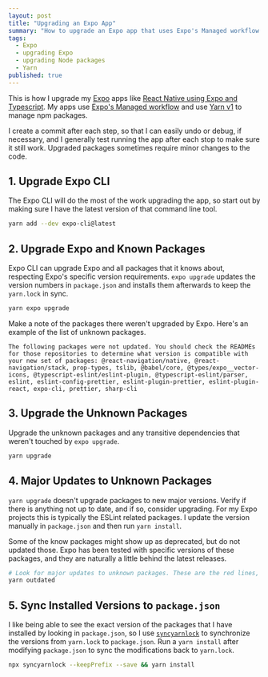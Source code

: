 ```yaml
---
layout: post
title: "Upgrading an Expo App"
summary: "How to upgrade an Expo app that uses Expo's Managed workflow an Yarn v1."
tags:
  - Expo
  - upgrading Expo
  - upgrading Node packages
  - Yarn
published: true
---
```


This is how I upgrade my [Expo](https://expo.io/) apps like [React Native using Expo and Typescript](https://github.com/janaagaard75/expo-and-typescript). My apps use [Expo's Managed workflow](https://docs.expo.io/introduction/managed-vs-bare/?redirected#workflow-comparison) and use [Yarn v1](https://classic.yarnpkg.com/lang/en/) to manage npm packages.

I create a commit after each step, so that I can easily undo or debug, if necessary, and I generally test running the app after each stop to make sure it still work. Upgraded packages sometimes require minor changes to the code.

## 1. Upgrade Expo CLI

The Expo CLI will do the most of the work upgrading the app, so start out by making sure I have the latest version of that command line tool.

```sh
yarn add --dev expo-cli@latest
```

## 2. Upgrade Expo and Known Packages

Expo CLI can upgrade Expo and all packages that it knows about, respecting Expo's specific version requirements. `expo upgrade` updates the version numbers in `package.json` and installs them afterwards to keep the `yarn.lock` in sync.

```sh
yarn expo upgrade
```

Make a note of the packages there weren't upgraded by Expo. Here's an example of the list of unknown packages.

```text
The following packages were not updated. You should check the READMEs for those repositories to determine what version is compatible with your new set of packages: @react-navigation/native, @react-navigation/stack, prop-types, tslib, @babel/core, @types/expo__vector-icons, @typescript-eslint/eslint-plugin, @typescript-eslint/parser, eslint, eslint-config-prettier, eslint-plugin-prettier, eslint-plugin-react, expo-cli, prettier, sharp-cli
```

## 3. Upgrade the Unknown Packages

Upgrade the unknown packages and any transitive dependencies that weren't touched by `expo upgrade`.

```sh
yarn upgrade
```

## 4. Major Updates to Unknown Packages

`yarn upgrade` doesn't upgrade packages to new major versions. Verify if there is anything not up to date, and if so, consider upgrading. For my Expo projects this is typically the ESLint related packages. I update the version manually in `package.json` and then run `yarn install`.

Some of the know packages might show up as deprecated, but do not updated those. Expo has been tested with specific versions of these packages, and they are naturally a little behind the latest releases.

```sh
# Look for major updates to unknown packages. These are the red lines, where the package was listed as unknown in step 1.
yarn outdated
```

## 5. Sync Installed Versions to `package.json`

I like being able to see the exact version of the packages that I have installed by looking in `package.json`, so I use [`syncyarnlock`](https://github.com/vasilevich/sync-yarnlock-into-packagejson) to synchronize the versions from `yarn.lock` to `package.json`. Run a `yarn install` after modifying `package.json` to sync the modifications back to `yarn.lock`.

```sh
npx syncyarnlock --keepPrefix --save && yarn install
```
